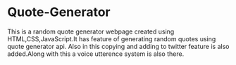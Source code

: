 # Quote-Generator
This is a random quote generator webpage created using HTML,CSS,JavaScript.It has feature of generating random quotes using quote generator api. Also in this copying and adding to twitter feature is also added.Along with this a voice utterence system is also there.
